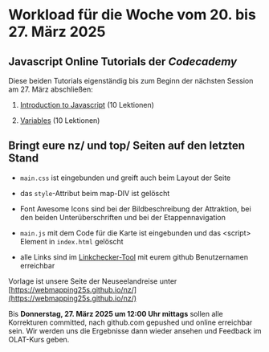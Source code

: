 # Workload für die Woche vom 20. bis 27. März 2025

## Javascript Online Tutorials der *Codecademy*

Diese beiden Tutorials eigenständig bis zum Beginn der nächsten Session am 27. März abschließen:

1. [Introduction to Javascript](https://www.codecademy.com/courses/introduction-to-javascript/lessons/introduction-to-javascript/) (10 Lektionen)

2. [Variables](https://www.codecademy.com/courses/introduction-to-javascript/lessons/variables/) (10 Lektionen)

## Bringt eure nz/ und top/ Seiten auf den letzten Stand

- `main.css` ist eingebunden und greift auch beim Layout der Seite

- das `style`-Attribut beim map-DIV ist gelöscht

- Font Awesome Icons sind bei der Bildbeschreibung der Attraktion, bei den beiden Unterüberschriften und bei der Etappennavigation

- `main.js` mit dem Code für die Karte ist eingebunden und das &lt;script> Element in `index.html` gelöscht

- alle Links sind im [Linkchecker-Tool](https://webmapping25s.github.io/linkchecker.html) mit eurem github Benutzernamen erreichbar

Vorlage ist unsere Seite der Neuseelandreise unter [https://webmapping25s.github.io/nz/](https://webmapping25s.github.io/nz/)

Bis **Donnerstag, 27. März 2025 um 12:00 Uhr mittags** sollen alle Korrekturen committed, nach github.com gepushed und online erreichbar sein. Wir werden uns die Ergebnisse dann wieder ansehen und Feedback im OLAT-Kurs geben.
